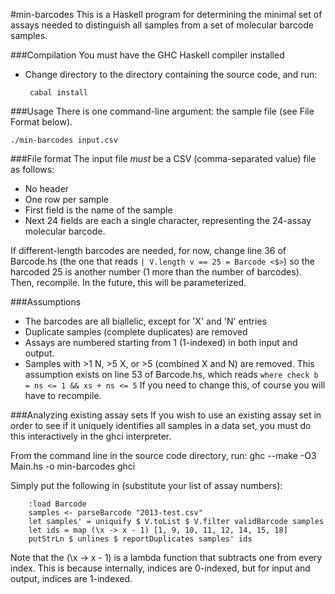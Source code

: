 #min-barcodes
This is a Haskell program for determining the minimal set of assays needed
to distinguish all samples from a set of molecular barcode samples.

###Compilation
You must have the GHC Haskell compiler installed

 - Change directory to the directory containing the source code, and run:

        cabal install


###Usage
There is one command-line argument: the sample file (see File Format below).

`./min-barcodes input.csv`

###File format
The input file *must* be a CSV (comma-separated value) file as follows:

 - No header
 - One row per sample
 - First field is the name of the sample
 - Next 24 fields are each a single character, representing the 24-assay
   molecular barcode.
   
If different-length barcodes are needed, for now, change line 36 of Barcode.hs
(the one that reads `| V.length v == 25 = Barcode <$>`)
so the harcoded 25 is another number (1 more than the number of barcodes).
Then, recompile.
In the future, this will be parameterized.

###Assumptions
 - The barcodes are all biallelic, except for 'X' and 'N' entries
 - Duplicate samples (complete duplicates) are removed
 - Assays are numbered starting from 1 (1-indexed) in both input and output.
 - Samples with >1 N, >5 X, or >5 (combined X and N) are removed.
   This assumption exists on line 53 of Barcode.hs, which reads
   `where check b = ns <= 1 && xs + ns <= 5`
   If you need to change this, of course you will have to recompile.
   
###Analyzing existing assay sets
If you wish to use an existing assay set in order to see if it uniquely
identifies all samples in a data set, you must do this interactively in the
ghci interpreter.

From the command line in the source code directory, run:
        ghc --make -O3 Main.hs -o min-barcodes
        ghci

Simply put the following in (substitute your list of assay numbers):

        :load Barcode
        samples <- parseBarcode "2013-test.csv"
        let samples' = uniquify $ V.toList $ V.filter validBarcode samples
        let ids = map (\x -> x - 1) [1, 9, 10, 11, 12, 14, 15, 18]
        putStrLn $ unlines $ reportDuplicates samples' ids

Note that the (\x -> x - 1) is a lambda function that subtracts one from every
index. This is because internally, indices are 0-indexed, but for input and
output, indices are 1-indexed.